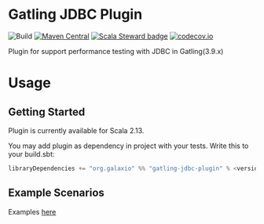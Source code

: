 # Gatling JDBC Plugin
![Build](https://github.com/galax-io/gatling-jdbc-plugin/workflows/Build/badge.svg) [![Maven Central](https://img.shields.io/maven-central/v/org.galaxio/gatling-jdbc-plugin_2.13.svg?color=success)](https://search.maven.org/search?q=org.galaxio.gatling-jdbc-plugin) [![Scala Steward badge](https://img.shields.io/badge/Scala_Steward-helping-blue.svg?style=flat&logo=data:image/png;base64,iVBORw0KGgoAAAANSUhEUgAAAA4AAAAQCAMAAAARSr4IAAAAVFBMVEUAAACHjojlOy5NWlrKzcYRKjGFjIbp293YycuLa3pYY2LSqql4f3pCUFTgSjNodYRmcXUsPD/NTTbjRS+2jomhgnzNc223cGvZS0HaSD0XLjbaSjElhIr+AAAAAXRSTlMAQObYZgAAAHlJREFUCNdNyosOwyAIhWHAQS1Vt7a77/3fcxxdmv0xwmckutAR1nkm4ggbyEcg/wWmlGLDAA3oL50xi6fk5ffZ3E2E3QfZDCcCN2YtbEWZt+Drc6u6rlqv7Uk0LdKqqr5rk2UCRXOk0vmQKGfc94nOJyQjouF9H/wCc9gECEYfONoAAAAASUVORK5CYII=)](https://scala-steward.org) [![codecov.io](https://codecov.io/github/galax-io/gatling-jdbc-plugin/coverage.svg?branch=master)](https://codecov.io/github/galax-io/gatling-jdbc-plugin?branch=master)

Plugin for support performance testing with JDBC in Gatling(3.9.x)

# Usage

## Getting Started
Plugin is currently available for Scala 2.13.

You may add plugin as dependency in project with your tests. Write this to your build.sbt:

``` scala
libraryDependencies += "org.galaxio" %% "gatling-jdbc-plugin" % <version> % Test
``` 

## Example Scenarios
Examples [here](https://github.com/galax-io/gatling-jdbc-plugin/tree/master/src/test)
